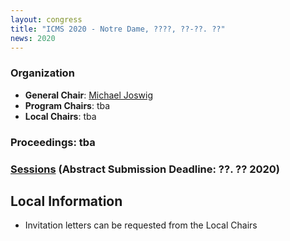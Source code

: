 ```yaml
---
layout: congress
title: "ICMS 2020 - Notre Dame, ????, ??-??. ??"
news: 2020
---
```

### Organization
* **General Chair**: [Michael Joswig](http://page.math.tu-berlin.de/~joswig/)
* **Program Chairs**: tba
* **Local Chairs**: tba

### Proceedings: tba
### [Sessions](/2020/sessions/) (Abstract Submission Deadline: ??. ?? 2020)

## Local Information
<!-- * [Registration Website](https://notredame.ungerboeck.com/prod/emc00/register.aspx?OrgCode=10&EvtID=18783&AppCode=REG&CC=118040603651) (Early Registration Ends: June 21, 2018)
* -->
<!-- [Apply for a Travel Grant/Free Conference Registration](https://bertini.nd.edu/ICMS2018/travelGrants.html) (Deadline: May 15, 2018)
-->
* Invitation letters can be requested from the Local Chairs

